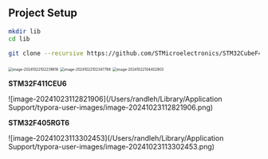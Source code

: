 











## Project Setup





```bash
mkdir lib
cd lib

git clone --recursive https://github.com/STMicroelectronics/STM32CubeF4.git
```









<img src="/Users/randleh/Library/Application Support/typora-user-images/image-20241022102239818.png" alt="image-20241022102239818" style="zoom:50%;" />



<img src="/Users/randleh/Library/Application Support/typora-user-images/image-20241022102347788.png" alt="image-20241022102347788" style="zoom:50%;" />



<img src="/Users/randleh/Library/Application Support/typora-user-images/image-20241022104402903.png" alt="image-20241022104402903" style="zoom:50%;" />





**STM32F411CEU6**

![image-20241023112821906](/Users/randleh/Library/Application Support/typora-user-images/image-20241023112821906.png)





**STM32F405RGT6**

![image-20241023113302453](/Users/randleh/Library/Application Support/typora-user-images/image-20241023113302453.png)







